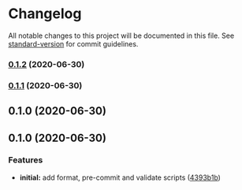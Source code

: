 # Changelog

All notable changes to this project will be documented in this file. See [standard-version](https://github.com/conventional-changelog/standard-version) for commit guidelines.

### [0.1.2](https://github.com/nosycode/scripts/compare/v0.1.1...v0.1.2) (2020-06-30)

### [0.1.1](https://github.com/nosycode/scripts/compare/v0.1.0...v0.1.1) (2020-06-30)

## 0.1.0 (2020-06-30)

## 0.1.0 (2020-06-30)


### Features

* **initial:** add format, pre-commit and validate scripts ([4393b1b](https://github.com/nosycode/scripts/commit/4393b1b7f824b2429a54c83cb2bfbeac32416d4c))
